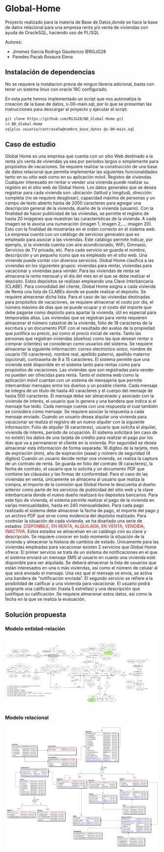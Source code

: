 # Global-Home
Proyecto realizado para la materia de Base de Datos,donde se hace la base de datos relacional para una empresa renta y/o venta de viviendas con ayuda de OracleSQL, haciendo uso de PL/SQL

Autores: 
- Jimenez Garcia Rodrigo Gaudencio @RGJG28
- Paredes Pacab Rosaura Elena 

## Instalación de dependencias
No se requiere la instalacion previa de ningun libreria adicional, basta con tener un sistema linux con oracle 19C configurado.

En esta parte hemos implementado un script que nos automatiza la creacion de la base de datos, s-00-main.sql, por lo que se presentan las instrucciones para descargar el proyecto y ejecutar el script.

```bash
git clone https://github.com/RGJG28/BD_Global-Home.git 
cd BD_Global-Home
sqlplus usuario/contraseña@nombre_base_datos @s-00-main.sql
```
## Caso de estudio
Global Home es una empresa que cuenta con un sitio Web destinado a la renta y/o venta
de viviendas ya sea por periodos largos o simplemente para propósitos de vacaciones. Se
requiere realizar la construcción de una base de datos relacional que permita
implementar las siguientes funcionalidades tanto en su sitio web como en su aplicación
móvil.
Registro de viviendas. Cualquier interesado en rentar o vender una vivienda puede realizar
su registro en el sitio web de Global Home. Los datos generales que se desea registrar para
cada vivienda son: ubicación (latitud y longitud), dirección completa (no se requiere
desglosar), capacidad máxima de personas y un campo de texto abierto hasta de 2000
caracteres para agregar una descripción general de la vivienda, dueño de la vivienda
(usuario).
Con la finalidad de hacer publicidad de las viviendas, se permite el registro de hasta 20
imágenes que muestran las características de la vivienda. A cada imagen se le asocia una
numeración (imagen 1, imagen 2,…, imagen 20). Esto con la finalidad de mostrarlas en el
orden correcto en el sistema web.
La empresa cuenta con un catálogo de servicios generales que es empleado para asociar a
las viviendas. Este catálogo permite indicar, por ejemplo, si la vivienda cuenta con aire
acondicionado, WiFi, Gimnasio, Servicios de TV privada, etc. Para cada servicio se guarda el
nombre, descripción y un pequeño ícono que es empleado en el sitio web. Una vivienda
puede contar con diversos servicios.
Global Home clasifica a las viviendas en los siguientes grupos: viviendas para rentar,
viviendas para vacacionar y viviendas para vender.
Para las viviendas de renta se almacena la renta mensual y el día del mes en el que se
debe realizar el depósito. Estos depósitos se realizan empleando una Clave Interbancaria
(CLABE). Para comodidad del cliente, Global Home asigna a cada vivienda de Renta una
lista de CLABEs donde se puede realizar el depósito. Se requiere almacenar dicha lista.
Para el caso de las viviendas destinadas para propósitos de vacaciones, se requiere
almacenar el costo por día, el número máximo de días que se puede ocupar y el costo del
importe que debe pagarse como depósito para apartar la vivienda, útil en especial para
temporadas altas.
Las viviendas que se registran para venta requieren almacenar el número catastral de la
vivienda, folio de 18 caracteres de la escritura y un documento PDF con el resultado del
avalúo de la propiedad que justifica su precio, así como el precio inicial de venta.
Tanto las personas que registran viviendas (dueños) como las que desean rentar o comprar
(clientes) se consideran como usuarios del sistema. Se requiere almacenar la siguiente
información: correo electrónico único, nombre de usuario (10 caracteres), nombre real,
apellido paterno, apellido materno (opcional), contraseña de 8 a 15 caracteres.
El sistema permite que una vivienda esté disponible en el sistema tanto para rentas como
para propósitos de vacaciones. Las viviendas que son registradas para vender no pueden
ser ofrecidas para renta.
Tanto el sistema web como la aplicación móvil cuentan con un sistema de mensajería que
permite intercambiar mensajes entre los dueños y un posible cliente. Cada mensaje se
integra de un título de hasta 40 caracteres y el cuerpo del mensaje de hasta 500
caracteres. El mensaje debe ser almacenado y asociado con la vivienda de interés, el
usuario que lo genera y una bandera que indica si el mensaje fue leído. Cada mensaje
cuenta con una respuesta el cual también se considera como mensaje. Se requiere asociar
la respuesta a cada mensaje enviado.
Cuando un usuario desea alquilar una vivienda para vacacionar se realiza el registro de un
nuevo alquiler con la siguiente información: Folio de alquiler (8 caracteres), usuario que
solicita el alquiler, vivienda de interés, periodo de ocupación. El sistema solicitará (en caso
de no existir) los datos de una tarjeta de crédito para realizar el pago por los días que va a
permanecer el cliente en la vivienda. Por seguridad se desea almacenar esta información
de forma separada: 16 dígitos de la tarjeta, mes de expiración (mm), año de expiración
(aaaa) y número de seguridad (4 dígitos)
Cuando un usuario decide rentar una vivienda, se realiza la captura de un contrato de
renta. Se guarda en folio del contrato (8 caracteres), la fecha de contrato, el usuario que lo
solicita y un documento PDF que contiene las cláusulas y las firmas de conformidad.
Para el caso de las viviendas en venta, únicamente se almacena al usuario que realiza la
compra, el importe de la comisión que Global Home le descuenta al dueño anterior como
parte de los servicios de publicidad del sitio web y la clave interbancaria donde el nuevo
dueño realizará los depósitos bancarios. Para este tipo de vivienda, el sistema permite
realizar el pago de la vivienda en varias mensualidades, hasta en 240 mensualidades. Para
cada pago realizado el sistema debe almacenar la fecha de pago, el importe del pago y un
archivo PDF que sirve como evidencia del depósito realizado.
Para controlar la situación de cada vivienda, se ha diseñado una serie de estados:
<font color="red">DISPONIBLE</font>, <span style="color:red">EN RENTA</span>, <span style="color:red">ALQUILADA</span>, <span style="color:red">EN VENTA</span>, <span style="color:red">VENDIDA</span>, <span style="color:red">INACTIVA</span>. Estos estados se almacenan
en un catálogo con su clave y descripción. Se requiere conocer en todo momento la
situación de la vivienda y almacenar la historia de cambios de estado.
Únicamente para las viviendas empleadas para vacacionar existen 2 servicios que Global
Home ofrece. El primer servicio se trata de un sistema de notificaciones en el que el
sistema enviará un mensaje SMS al usuario en cuanto una vivienda esté disponible para
ser alquilada. Se deberá almacenar la lista de usuarios que están interesados en una o
más viviendas, así como el número de celular al que será enviado el mensaje. Una vez que
el mensaje se envía, se activa una bandera de “notificación enviada”. El segundo servicio
se refiere a la posibilidad de calificar a una vivienda para vacacionar. El usuario podrá
asignarle una calificación (hasta 5 estrellas) y una descripción que justifique su calificación.
Se requiere almacenar estos datos, así como la fecha en la que se realiza la evaluación.
## Solución propuesta
### Modelo entidad-relación
![Modelo entidad-relación](https://github.com/RGJG28/BD_Fumigadora/blob/main/src/BD_proyecto_fumigadora_MER.png)
### Modelo relacional
![Modelo relacional](https://github.com/RGJG28/BD_Fumigadora/blob/main/src/Proyecto_fumigadora_ET.jpg)
